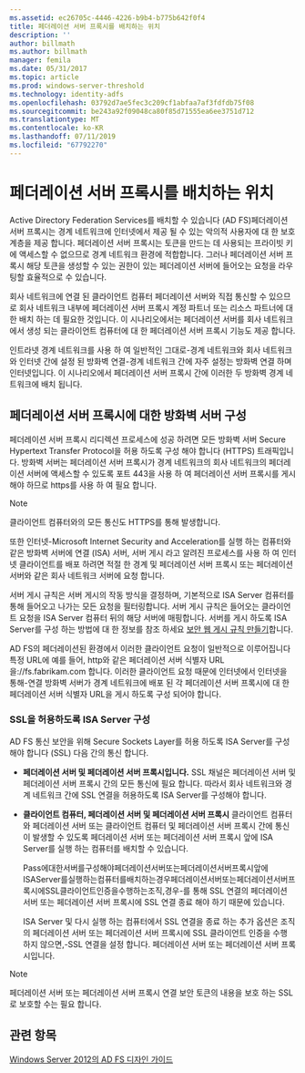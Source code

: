 ```yaml
---
ms.assetid: ec26705c-4446-4226-b9b4-b775b642f0f4
title: 페더레이션 서버 프록시를 배치하는 위치
description: ''
author: billmath
ms.author: billmath
manager: femila
ms.date: 05/31/2017
ms.topic: article
ms.prod: windows-server-threshold
ms.technology: identity-adfs
ms.openlocfilehash: 03792d7ae5fec3c209cf1abfaa7af3fdfdb75f08
ms.sourcegitcommit: be243a92f09048ca80f85d71555ea6ee3751d712
ms.translationtype: MT
ms.contentlocale: ko-KR
ms.lasthandoff: 07/11/2019
ms.locfileid: "67792270"
---
```

# <a name="where-to-place-a-federation-server-proxy"></a>페더레이션 서버 프록시를 배치하는 위치

Active Directory Federation Services를 배치할 수 있습니다 \(AD FS\)페더레이션 서버 프록시는 경계 네트워크에 인터넷에서 제공 될 수 있는 악의적 사용자에 대 한 보호 계층을 제공 합니다. 페더레이션 서버 프록시는 토큰을 만드는 데 사용되는 프라이빗 키에 액세스할 수 없으므로 경계 네트워크 환경에 적합합니다. 그러나 페더레이션 서버 프록시 해당 토큰을 생성할 수 있는 권한이 있는 페더레이션 서버에 들어오는 요청을 라우팅할 효율적으로 수 있습니다.  
  
회사 네트워크에 연결 된 클라이언트 컴퓨터 페더레이션 서버와 직접 통신할 수 있으므로 회사 네트워크 내부에 페더레이션 서버 프록시 계정 파트너 또는 리소스 파트너에 대 한 배치 하는 데 필요한 것입니다. 이 시나리오에서는 페더레이션 서버를 회사 네트워크에서 생성 되는 클라이언트 컴퓨터에 대 한 페더레이션 서버 프록시 기능도 제공 합니다.  
  
인트라넷 경계 네트워크를 사용 하 여 일반적인 그대로\-경계 네트워크와 회사 네트워크와 인터넷 간에 설정 된 방화벽 연결\-경계 네트워크 간에 자주 설정는 방화벽 연결 하며 인터넷입니다. 이 시나리오에서 페더레이션 서버 프록시 간에 이러한 두 방화벽 경계 네트워크에 배치 됩니다.  
  
## <a name="configuring-your-firewall-servers-for-a-federation-server-proxy"></a>페더레이션 서버 프록시에 대한 방화벽 서버 구성  
페더레이션 서버 프록시 리디렉션 프로세스에 성공 하려면 모든 방화벽 서버 Secure Hypertext Transfer Protocol을 허용 하도록 구성 해야 합니다 \(HTTPS\) 트래픽입니다. 방화벽 서버는 페더레이션 서버 프록시가 경계 네트워크의 회사 네트워크의 페더레이션 서버에 액세스할 수 있도록 포트 443을 사용 하 여 페더레이션 서버 프록시를 게시 해야 하므로 https를 사용 하 여 필요 합니다.  
  
> [!NOTE]  
> 클라이언트 컴퓨터와의 모든 통신도 HTTPS를 통해 발생합니다.  
  
또한 인터넷\-Microsoft Internet Security and Acceleration를 실행 하는 컴퓨터와 같은 방화벽 서버에 연결 \(ISA\) 서버, 서버 게시 라고 알려진 프로세스를 사용 하 여 인터넷 클라이언트를 배포 하려면 적절 한 경계 및 페더레이션 서버 프록시 또는 페더레이션 서버와 같은 회사 네트워크 서버에 요청 합니다.  
  
서버 게시 규칙은 서버 게시의 작동 방식을 결정하며, 기본적으로 ISA Server 컴퓨터를 통해 들어오고 나가는 모든 요청을 필터링합니다. 서버 게시 규칙은 들어오는 클라이언트 요청을 ISA Server 컴퓨터 뒤의 해당 서버에 매핑합니다. 서버를 게시 하도록 ISA Server를 구성 하는 방법에 대 한 정보를 참조 하세요 [보안 웹 게시 규칙 만들기](https://go.microsoft.com/fwlink/?LinkId=75182)합니다.  
  
AD FS의 페더레이션된 환경에서 이러한 클라이언트 요청이 일반적으로 이루어집니다 특정 URL에 예를 들어, http와 같은 페더레이션 서버 식별자 URL을:\//fs.fabrikam.com 합니다. 이러한 클라이언트 요청 때문에 인터넷에서 인터넷을 통해\-연결 방화벽 서버가 경계 네트워크에 배포 된 각 페더레이션 서버 프록시에 대 한 페더레이션 서버 식별자 URL을 게시 하도록 구성 되어야 합니다.  
  
### <a name="configuring-isa-server-to-allow-ssl"></a>SSL을 허용하도록 ISA Server 구성  
AD FS 통신 보안을 위해 Secure Sockets Layer를 허용 하도록 ISA Server를 구성 해야 합니다 \(SSL\) 다음 간의 통신 합니다.  
  
-   **페더레이션 서버 및 페더레이션 서버 프록시입니다.** SSL 채널은 페더레이션 서버 및 페더레이션 서버 프록시 간의 모든 통신에 필요 합니다. 따라서 회사 네트워크와 경계 네트워크 간에 SSL 연결을 허용하도록 ISA Server를 구성해야 합니다.  
  
-   **클라이언트 컴퓨터, 페더레이션 서버 및 페더레이션 서버 프록시** 클라이언트 컴퓨터와 페더레이션 서버 또는 클라이언트 컴퓨터 및 페더레이션 서버 프록시 간에 통신이 발생할 수 있도록 페더레이션 서버 또는 페더레이션 서버 프록시 앞에 ISA Server를 실행 하는 컴퓨터를 배치할 수 있습니다.  
  
    Pass에대한서버를구성해야페더레이션서버또는페더레이션서버프록시앞에ISAServer를실행하는컴퓨터를배치하는경우페더레이션서버또는페더레이션서버프록시에SSL클라이언트인증을수행하는조직,경우\-를 통해 SSL 연결의 페더레이션 서버 또는 페더레이션 서버 프록시에 SSL 연결 종료 해야 하기 때문에 있습니다.  
  
    ISA Server 및 다시 실행 하는 컴퓨터에서 SSL 연결을 종료 하는 추가 옵션은 조직의 페더레이션 서버 또는 페더레이션 서버 프록시에 SSL 클라이언트 인증을 수행 하지 않으면,\-SSL 연결을 설정 합니다. 페더레이션 서버 또는 페더레이션 서버 프록시입니다.  
  
> [!NOTE]  
> 페더레이션 서버 또는 페더레이션 서버 프록시 연결 보안 토큰의 내용을 보호 하는 SSL로 보호할 수는 필요 합니다.  
  
## <a name="see-also"></a>관련 항목
[Windows Server 2012의 AD FS 디자인 가이드](AD-FS-Design-Guide-in-Windows-Server-2012.md)
